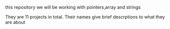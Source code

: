 this repository we will be working with pointers,array and strings

They are 11 projects in total. Their names give brief descrptions to what they are about
